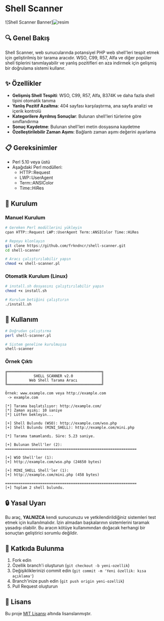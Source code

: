 # Shell Scanner

![Shell Scanner Banner]![resim](https://github.com/user-attachments/assets/b6706f39-f42c-4580-aa4d-b5670521ef9d)


## 🔍 Genel Bakış

Shell Scanner, web sunucularında potansiyel PHP web shell'leri tespit etmek için geliştirilmiş bir tarama aracıdır. WSO, C99, R57, Alfa ve diğer popüler shell tiplerini tanımlayabilir ve yanlış pozitifleri en aza indirmek için gelişmiş bir doğrulama sistemi kullanır.

## ✨ Özellikler

- **Gelişmiş Shell Tespiti**: WSO, C99, R57, Alfa, B374K ve daha fazla shell tipini otomatik tanıma
- **Yanlış Pozitif Azaltma**: 404 sayfası karşılaştırma, ana sayfa analizi ve içerik kontrolü
- **Kategorilere Ayrılmış Sonuçlar**: Bulunan shell'leri türlerine göre sınıflandırma
- **Sonuç Kaydetme**: Bulunan shell'leri metin dosyasına kaydetme
- **Özelleştirilebilir Zaman Aşımı**: Bağlantı zaman aşımı değerini ayarlama

## 📋 Gereksinimler

- Perl 5.10 veya üstü
- Aşağıdaki Perl modülleri:
  - HTTP::Request
  - LWP::UserAgent
  - Term::ANSIColor
  - Time::HiRes

## 🔧 Kurulum

### Manuel Kurulum

```bash
# Gereken Perl modüllerini yükleyin
cpan HTTP::Request LWP::UserAgent Term::ANSIColor Time::HiRes

# Repoyu klonlayın
git clone https://github.com/frkndncr/shell-scanner.git
cd shell-scanner

# Aracı çalıştırılabilir yapın
chmod +x shell-scanner.pl
```

### Otomatik Kurulum (Linux)

```bash
# install.sh dosyasını çalıştırılabilir yapın
chmod +x install.sh

# Kurulum betiğini çalıştırın
./install.sh
```

## 🚀 Kullanım

```bash
# Doğrudan çalıştırma
perl shell-scanner.pl

# Sistem geneline kurulmuşsa
shell-scanner
```

### Örnek Çıktı

```
╔═══════════════════════════════════════════╗
║            SHELL SCANNER v2.0             ║
║          Web Shell Tarama Aracı           ║
╚═══════════════════════════════════════════╝

Örnek: www.example.com veya http://example.com
 -> example.com

[*] Tarama başlatılıyor: http://example.com/
[*] Zaman aşımı: 10 saniye
[*] Lütfen bekleyin...

[+] Shell Bulundu (WSO): http://example.com/wso.php
[+] Shell Bulundu (MINI_SHELL): http://example.com/mini.php

[*] Tarama tamamlandı. Süre: 5.23 saniye.

[+] Bulunan Shell'ler (2):
============================================================

[+] WSO Shell'ler (1):
[+] http://example.com/wso.php (24650 bytes)

[+] MINI_SHELL Shell'ler (1):
[+] http://example.com/mini.php (458 bytes)

============================================================
[+] Toplam 2 shell bulundu.
```

## 🔒 Yasal Uyarı

Bu araç, **YALNIZCA** kendi sunucunuzu ve yetkilendirildiğiniz sistemleri test etmek için kullanılmalıdır. İzin almadan başkalarının sistemlerini taramak yasadışı olabilir. Bu aracın kötüye kullanımından doğacak herhangi bir sonuçtan geliştirici sorumlu değildir.

## 🤝 Katkıda Bulunma

1. Fork edin
2. Özellik branch'i oluşturun (`git checkout -b yeni-ozellik`)
3. Değişikliklerinizi commit edin (`git commit -m 'Yeni özellik: kısa açıklama'`)
4. Branch'inize push edin (`git push origin yeni-ozellik`)
5. Pull Request oluşturun

## 📜 Lisans

Bu proje [MIT Lisansı](LICENSE) altında lisanslanmıştır.
